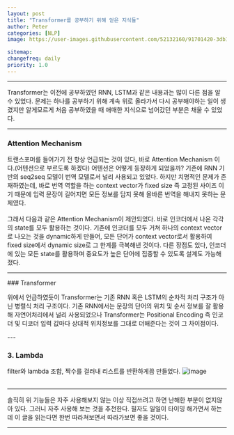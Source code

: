 ```yaml
---
layout: post
title: "Transformer를 공부하기 위해 얻은 지식들"
author: Peter
categories: [NLP]
image: https://user-images.githubusercontent.com/52132160/91701420-3db1f400-ebb2-11ea-8d9e-f11cad524fc0.png

sitemap:
changefreq: daily
priority: 1.0
---
```


---

Transformer는 이전에 공부하였던 RNN, LSTM과 같은 내용과는 많이 다른 점을 알 수 있었다. 문제는 하나를 공부하기 위해 계속 위로 올라가서 다시 공부해야하는 일이 생겼지만 알게모르게 처음 공부하였을 때 애매한 지식으로 넘어갔던 부분은 채울 수 있었다.

---

### Attention Mechanism

<p>
트랜스포머를 들어가기 전 항상 언급되는 것이 있다, 바로 Attention Mechanism 이다.(어텐션으로 부르도록 하겠다)
어텐션은 어떻게 등장하게 되었을까? 기존에 RNN 기반의 seq2seq 모델이 번역 모델로서 널리 사용되고 있었다. 하지만 치명적인 문제가 존재하였는데, 바로 번역 역할을 하는 context vector가 fixed size 즉 고정된 사이즈 이기 때문에 입력 문장이 길어지면 모든 정보를 담지 못해 올바른 번역을 해내지 못하는 문제였다.
<br>
<br>
그래서 다음과 같은 Attention Mechanism이 제안되었다. 바로 인코더에서 나온 각각의 state를 모두 활용하는 것이다. 기존에 인코더를 모두 거쳐 하나의 context vector로 나오는 것을 dynamic하게 만들어, 모든 단어가 context vector로서 활용하여 fixed size에서 dynamic size로 그 한계를 극복해낸 것이다. 다른 장점도 있다, 인코더에 있는 모든 state를 활용하며 중요도가 높은 단어에 집중할 수 있도록 설계도 가능해졌다.
</p>
<hr>
### Transformer

<p>
위에서 언급하였듯이 Transformer는 기존 RNN 혹은 LSTM의 순차적 처리 구조가 아닌 병렬식 처리 구조이다.
기존 RNN에서는 문장의 단어의 위치 및 순서 정보를 잘 활용해 자연어처리에서 널리 사용되었으나 Transformer는 Positional Encoding 즉 인코더 및 디코더 입력 값마다 상대적 위치정보를 그대로 더해준다는 것이 그 차이점이다.
</p>
---

### 3. Lambda

filter와 lambda 조합, 짝수를 걸러내 리스트를 반환하게끔 만들었다.
![image](https://user-images.githubusercontent.com/52132160/92125924-8c71bf00-ee3a-11ea-8092-b0527949c94b.png)
<br><br>

---

솔직히 위 기능들은 자주 사용해보지 않는 이상 직접쓰려고 하면 난해한 부분이 없지않아 있다.
그러니 자주 사용해 보는 것을 추천한다. 필자도 일일이 타이밍 해가면서 하는데 이 글을 읽는다면 한번 따라쳐보면서
따라가보면 좋을 것이다.

---
